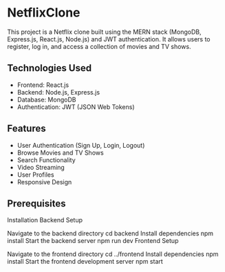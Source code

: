 # NetflixClone

This project is a Netflix clone built using the MERN stack (MongoDB, Express.js, React.js, Node.js) and JWT authentication. It allows users to register, log in, and access a collection of movies and TV shows.

## Technologies Used

- Frontend: React.js
- Backend: Node.js, Express.js
- Database: MongoDB
- Authentication: JWT (JSON Web Tokens)

## Features
- User Authentication (Sign Up, Login, Logout)
- Browse Movies and TV Shows
- Search Functionality
- Video Streaming
- User Profiles
- Responsive Design

## Prerequisites
Installation
Backend Setup

Navigate to the backend directory
cd backend
Install dependencies
npm install
Start the backend server
npm run dev
Frontend Setup

Navigate to the frontend directory
cd ../frontend
Install dependencies
npm install
Start the frontend development server
npm start

